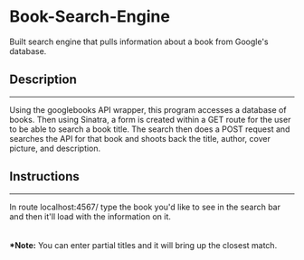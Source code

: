 # Book-Search-Engine
Built search engine that pulls information about a book from Google's database.

<h2>Description</h2>
<hr>
Using the googlebooks API wrapper, this program accesses a database of books. Then using Sinatra, a form is created within a GET route for the user to be able to search a book title. The search then does a POST request and searches the API for that book and shoots back the title, author, cover picture, and description.

<h2>Instructions</h2>
<hr>
In route localhost:4567/ type the book you'd like to see in the search bar and then it'll load with the information on it.
<br /><br /><br />
<strong>*Note:</strong> You can enter partial titles and it will bring up the closest match.
